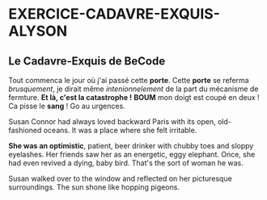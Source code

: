 # EXERCICE-CADAVRE-EXQUIS-ALYSON
## Le Cadavre-Exquis de BeCode
Tout commenca le jour où j'ai passé cette **porte**.
Cette **porte** se referma *brusquement*, je dirait même *intenionnelement* de la part du mécanisme de fermture.
**Et là, c'est la catastrophe !**
**BOUM** mon doigt est coupé en deux ! Ca pisse le **sang** ! Go au urgences. 

Susan Connor had always loved backward Paris with its open, old-fashioned oceans. It was a place where she felt irritable.

**She was an optimistic**, patient, beer drinker with chubby toes and sloppy eyelashes. Her friends saw her as an energetic, eggy elephant. Once, she had even revived a dying, baby bird. That's the sort of woman he was.

Susan walked over to the window and reflected on her picturesque surroundings. The sun shone like hopping pigeons.